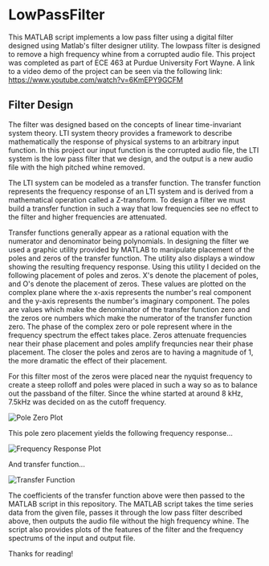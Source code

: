 # LowPassFilter
This MATLAB script implements a low pass filter using a digital filter designed using Matlab's filter designer utility. The lowpass filter is designed to remove a high frequency whine from a corrupted audio file. This project was completed as part of ECE 463 at Purdue University Fort Wayne. A link to a video demo of the project can be seen via the following link: https://www.youtube.com/watch?v=6KmEPY9GCFM

## Filter Design

The filter was designed based on the concepts of linear time-invariant system theory. LTI system theory provides a framework to describe mathematically the response of physical systems to an arbitrary input function. In this project our input function is the corrupted audio file, the LTI system is the low pass filter that we design, and the output is a new audio file with the high pitched whine removed.  

The LTI system can be modeled as a transfer function. The transfer function represents the frequency response of an LTI system and is derived from a mathematical operation called a Z-transform. To design a filter we must build a transfer function in such a way that low frequencies see no effect to the filter and higher frequencies are attenuated. 

Transfer functions generally appear as a rational equation with the numerator and denominator being polynomials. In designing the filter we used a graphic utility provided by MATLAB to manipulate placement of the poles and zeros of the transfer function. The utility also displays a window showing the resulting frequency response. Using this utility I decided on the following placement of poles and zeros. X's denote the placement of poles, and O's denote the placement of zeros. These values are plotted on the complex plane where the x-axis represents the number's real component and the y-axis represents the number's imaginary component. The poles are values which make the denominator of the transfer function zero and the zeros ore numbers which make the numerator of the transfer function zero. The phase of the complex zero or pole represent where in the frequency spectrum the effect takes place. Zeros attenuate frequencies near their phase placement and poles amplify frequncies near their phase placement. The closer the poles and zeros are to having a magnitude of 1, the more dramatic the effect of their placement.

For this filter most of the zeros were placed near the nyquist frequency to create a steep rolloff and poles were placed in such a way so  as to balance out the passband of the filter. Since the whine started at around 8 kHz, 7.5kHz was decided on as the cutoff frequency. 

![Pole Zero Plot](https://imgur.com/ZKxkQcA)

This pole zero placement yields the following frequency response...

![Frequency Response Plot](https://imgur.com/phpvtot)

And transfer function...

![Transfer Function](https://imgur.com/x2n1TvU)

The coefficients of the transfer function above were then passed to the MATLAB script in this repository. The MATLAB script takes the time series data from the given file, passes it through the low pass filter described above, then outputs the audio file without the high frequency whine. The script also provides plots of the features of the filter and the frequency spectrums of the input and output file. 

Thanks for reading!
